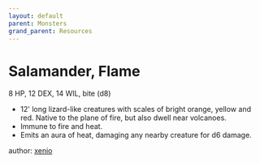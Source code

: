 ```yaml
---
layout: default
parent: Monsters
grand_parent: Resources
---
```


# Salamander, Flame
8 HP, 12 DEX, 14 WIL, bite (d8)
- 12' long lizard-like creatures with scales of bright orange, yellow and red. Native to the plane of fire, but also dwell near volcanoes. 
- Immune to fire and heat.
- Emits an aura of heat, damaging any nearby creature for d6 damage.

author: [xenio](https://xenioinabottle.blogspot.com)

